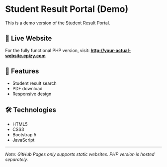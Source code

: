 # Student Result Portal (Demo)

This is a demo version of the Student Result Portal.

## 🎯 Live Website
For the fully functional PHP version, visit:
**http://your-actual-website.epizy.com**

## 📱 Features
- Student result search
- PDF download
- Responsive design

## 🛠 Technologies
- HTML5
- CSS3 
- Bootstrap 5
- JavaScript

---

*Note: GitHub Pages only supports static websites. PHP version is hosted separately.*
